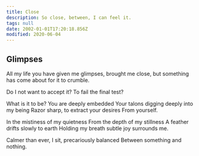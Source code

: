 ```yaml
---
title: Close
description: So close, between, I can feel it.
tags: null
date: 2002-01-01T17:20:18.856Z
modified: 2020-06-04
---
```


<div class="poem">

## Glimpses

All my life you have given me glimpses,
brought me close, but something
has come about for it to crumble.

Do I not want to accept it?
To fail the final test?

What is it to be?
You are deeply embedded
Your talons digging deeply into my being
Razor sharp, to extract your desires
From yourself.

In the mistiness of my quietness
From the depth of my stillness
A feather drifts slowly to earth
Holding my breath
subtle joy surrounds me.

Calmer than ever,
I sit, precariously balanced
Between something and nothing.

</div>
